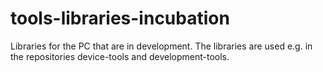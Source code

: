 tools-libraries-incubation
==========================

Libraries for the PC that are in development. The libraries are used e.g. in the repositories device-tools and development-tools.
